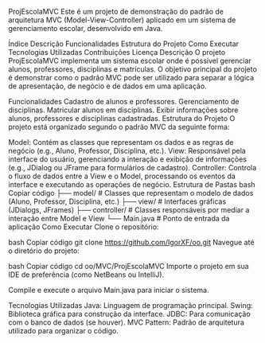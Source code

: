 ProjEscolaMVC
Este é um projeto de demonstração do padrão de arquitetura MVC (Model-View-Controller) aplicado em um sistema de gerenciamento escolar, desenvolvido em Java.

Índice
Descrição
Funcionalidades
Estrutura do Projeto
Como Executar
Tecnologias Utilizadas
Contribuições
Licença
Descrição
O projeto ProjEscolaMVC implementa um sistema escolar onde é possível gerenciar alunos, professores, disciplinas e matrículas. O objetivo principal do projeto é demonstrar como o padrão MVC pode ser utilizado para separar a lógica de apresentação, de negócio e de dados em uma aplicação.

Funcionalidades
Cadastro de alunos e professores.
Gerenciamento de disciplinas.
Matricular alunos em disciplinas.
Exibir informações sobre alunos, professores e disciplinas cadastradas.
Estrutura do Projeto
O projeto está organizado segundo o padrão MVC da seguinte forma:

Model: Contém as classes que representam os dados e as regras de negócio (e.g., Aluno, Professor, Disciplina, etc.).
View: Responsável pela interface do usuário, gerenciando a interação e exibição de informações (e.g., JDialog ou JFrame para formulários de cadastro).
Controller: Controla o fluxo de dados entre a View e o Model, processando os eventos da interface e executando as operações de negócio.
Estrutura de Pastas
bash
Copiar código
├── model/         # Classes que representam o modelo de dados (Aluno, Professor, Disciplina, etc.)
├── view/          # Interfaces gráficas (JDialogs, JFrames)
├── controller/    # Classes responsáveis por mediar a interação entre Model e View
└── Main.java      # Ponto de entrada da aplicação
Como Executar
Clone o repositório:

bash
Copiar código
git clone https://github.com/IgorXF/oo.git
Navegue até o diretório do projeto:

bash
Copiar código
cd oo/MVC/ProjEscolaMVC
Importe o projeto em sua IDE de preferência (como NetBeans ou IntelliJ).

Compile e execute o arquivo Main.java para iniciar o sistema.

Tecnologias Utilizadas
Java: Linguagem de programação principal.
Swing: Biblioteca gráfica para construção da interface.
JDBC: Para comunicação com o banco de dados (se houver).
MVC Pattern: Padrão de arquitetura utilizado para organizar o código.
